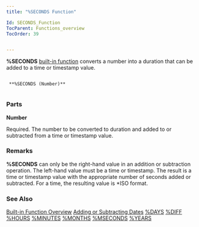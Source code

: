 ```yaml
---
title: "%SECONDS Function"

Id: SECONDS_Function
TocParent: Functions_overview
TocOrder: 39


---
```


<span style="FONT-WEIGHT: bold">%SECONDS</span> [built-in function](Functions_overview.html) converts a number into a duration that can be added to a time or timestamp value. 

```

 **%SECONDS (Number)** 
        
```

### Parts

**Number** 

Required. The number to be converted to duration and added to or subtracted from a time or timestamp value.


### Remarks
**%SECONDS** can only be the right-hand value in an addition or subtraction operation. The left-hand value must be a time or timestamp. The result is a time or timestamp value with the appropriate number of seconds added or subtracted. For a time, the resulting value is *ISO format. 

### See Also
[Built-in Function Overview](Functions_overview.html)
[Adding or Subtracting Dates](Adding_or_Subtracting_Dates.html)
[%DAYS](DAYS_Function.html)
[%DIFF](DIFF_Function.html)
[%HOURS](HOURS_Function.html)
[%MINUTES](MINUTES_Function.html)
[%MONTHS](MONTHS_Function.html)
[%MSECONDS](MSECONDS_Function.html)
[%YEARS](YEARS_Function.html) 
